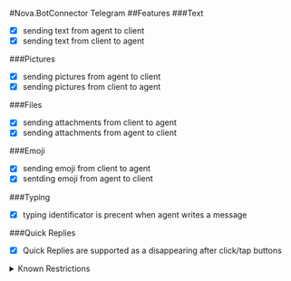 #Nova.BotConnector Telegram
##Features
###Text
- [x] sending text from agent to client
- [x] sending text from client to agent

###Pictures
- [x] sending pictures from agent to client
- [x] sending pictures from client to agent

###Files
- [x] sending attachments from client to agent
- [x] sending attachments from agent to client

###Emoji
- [x] sending emoji from client to agent
- [x] sentding emoji from agent to client

###Typing
- [x] typing identificator is precent when agent writes a message

###Quick Replies
- [x] Quick Replies are supported as a disappearing after click/tap buttons
<details><summary>Known Restrictions</summary>
<p>
```
Keyboards:
Maximum label (buttons text) length 75 characters
Maximum content length 3000 characters
Maximum 5 buttons per row
Maximum 49 rows

Inline Keyboard:
Maximum 8 buttons per row
Maximum 100 button rows
```
</p>
</details>
###Card
- [x] Card is supported as a separate structure of *Picture*, *Title* with *Subtitle* and *Quick Replies* buttons
<details><summary>Known Restrictions</summary>
<p>
```
Maximum 3 button rows
More than 3 button rows will be sent as a keyboard layout
```
</p>
</details>
###Button List
- [x] Button List is supported as a Title with number of buttons positioned vertically 
<details><summary>Known Restrictions</summary>
<p>
```
Maximum 100 button rows
```
</p>
</details>
###Button Grid
- [x] Button Grid is supported as a Title with number of buttons positioned horizontally 
<details><summary>Known Restrictions</summary>
<p>
```
Maximum 8 buttons per row
```
</p>
</details>
###Carousel
- [x] Carousel is supported as a number of Card type messages, where only last one will have buttons  
